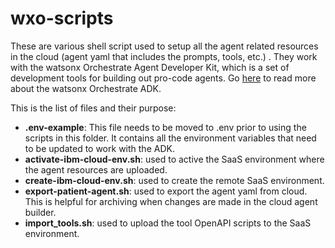 # wxo-scripts
These are various shell script used to setup all the agent related resources in the cloud (agent yaml that includes the prompts, tools, etc.) . They work with the watsonx Orchestrate Agent Developer Kit, which is a set of development tools for building out pro-code agents. Go [here](https://developer.watson-orchestrate.ibm.com/) to read more about the watsonx Orchestrate ADK.

This is the list of files and their purpose:

- **.env-example**: This file needs to be moved to .env prior to using the scripts in this folder. It contains all the environment variables that need to be updated to work with the ADK.
- **activate-ibm-cloud-env.sh**: used to active the SaaS environment where the agent resources are uploaded.
- **create-ibm-cloud-env.sh**: used to create the remote SaaS environment.
- **export-patient-agent.sh**: used to export the agent yaml from cloud. This is helpful for archiving when changes are made in the cloud agent builder.
- **import_tools.sh**: used to upload the tool OpenAPI scripts to the SaaS environment.

